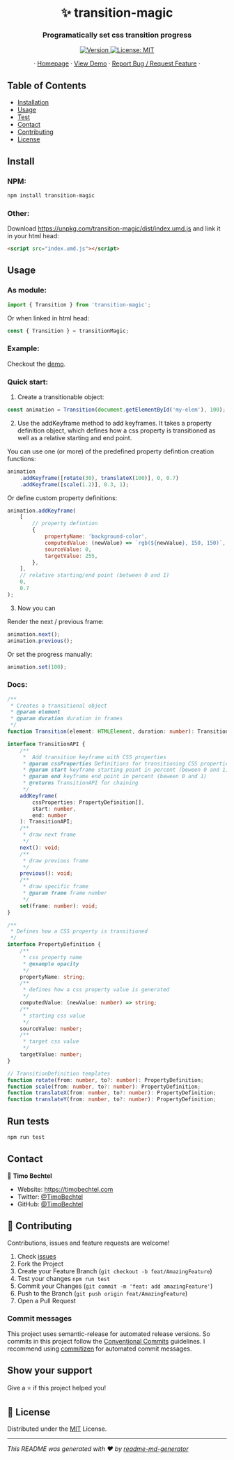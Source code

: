 <h1 align="center">✨ transition-magic</h1>
<h3 align="center">Programatically set css transition progress</h3>
<p align="center">
  <a href="https://www.npmjs.com/package/transition-magic" target="_blank">
    <img alt="Version" src="https://img.shields.io/npm/v/transition-magic.svg">
  </a>
  <a href="https://github.com/TimoBechtel/transition-magic/blob/main/LICENSE" target="_blank">
    <img alt="License: MIT" src="https://img.shields.io/github/license/TimoBechtel/transition-magic" />
  </a>
</p>
<p align="center">
  ·
  <a href="https://github.com/TimoBechtel/transition-magic#readme">Homepage</a>
  ·
  <a href="https://timobechtel.github.io/transition-magic">View Demo</a>
  ·
  <a href="https://github.com/TimoBechtel/transition-magic/issues">Report Bug / Request Feature</a>
  ·
</p>

## Table of Contents

- [Installation](#Install)
- [Usage](#usage)
- [Test](#run-tests)
- [Contact](#contact)
- [Contributing](#Contributing)
- [License](#license)

## Install

### NPM:

```sh
npm install transition-magic
```

### Other:

Download https://unpkg.com/transition-magic/dist/index.umd.js and link it in your html head:

```html
<script src="index.umd.js"></script>
```

## Usage

### As module:

```javascript
import { Transition } from 'transition-magic';
```

Or when linked in html head:

```javascript
const { Transition } = transitionMagic;
```

### Example:

Checkout the [demo](https://timobechtel.github.io/transition-magic).

### Quick start:

1. Create a transitionable object:

```javascript
const animation = Transition(document.getElementById('my-elem'), 100);
```

2. Use the addKeyframe method to add keyframes. It takes a property definition object, which defines how a css property is transitioned as well as a relative starting and end point.

You can use one (or more) of the predefined property defintion creation functions:

```javascript
animation
	.addKeyframe([rotate(30), translateX(100)], 0, 0.7)
	.addKeyframe([scale(1.2)], 0.3, 1);
```

Or define custom property definitions:

```javascript
animation.addKeyframe(
	[
		// property defintion
		{
			propertyName: 'background-color',
			computedValue: (newValue) => `rgb(${newValue}, 150, 150)`,
			sourceValue: 0,
			targetValue: 255,
		},
	],
	// relative starting/end point (between 0 and 1)
	0,
	0.7
);
```

3. Now you can

Render the next / previous frame:

```js
animation.next();
animation.previous();
```

Or set the progress manually:

```js
animation.set(100);
```

### Docs:

```ts
/**
 * Creates a transitional object
 * @param element
 * @param duration duration in frames
 */
function Transition(element: HTMLElement, duration: number): TransitionAPI;

interface TransitionAPI {
	/**
	 *	Add transition keyframe with CSS properties
	 * @param cssProperties Definitions for transitioning CSS properties
	 * @param start keyframe starting point in percent (beween 0 and 1)
	 * @param end keyframe end point in percent (beween 0 and 1)
	 * @returns TransitionAPI for chaining
	 */
	addKeyframe(
		cssProperties: PropertyDefinition[],
		start: number,
		end: number
	): TransitionAPI;
	/**
	 * draw next frame
	 */
	next(): void;
	/**
	 * draw previous frame
	 */
	previous(): void;
	/**
	 * draw specific frame
	 * @param frame frame number
	 */
	set(frame: number): void;
}

/**
 * Defines how a CSS property is transitioned
 */
interface PropertyDefinition {
	/**
	 * css property name
	 * @example opacity
	 */
	propertyName: string;
	/**
	 * defines how a css property value is generated
	 */
	computedValue: (newValue: number) => string;
	/**
	 * starting css value
	 */
	sourceValue: number;
	/**
	 * target css value
	 */
	targetValue: number;
}

// TransitionDefinition templates
function rotate(from: number, to?: number): PropertyDefinition;
function scale(from: number, to?: number): PropertyDefinition;
function translateX(from: number, to?: number): PropertyDefinition;
function translateY(from: number, to?: number): PropertyDefinition;
```

## Run tests

```sh
npm run test
```

## Contact

👤 **Timo Bechtel**

- Website: https://timobechtel.com
- Twitter: [@TimoBechtel](https://twitter.com/TimoBechtel)
- GitHub: [@TimoBechtel](https://github.com/TimoBechtel)

## 🤝 Contributing

Contributions, issues and feature requests are welcome!<br />

1. Check [issues](https://github.com/TimoBechtel/transition-magic/issues)
1. Fork the Project
1. Create your Feature Branch (`git checkout -b feat/AmazingFeature`)
1. Test your changes `npm run test`
1. Commit your Changes (`git commit -m 'feat: add amazingFeature'`)
1. Push to the Branch (`git push origin feat/AmazingFeature`)
1. Open a Pull Request

### Commit messages

This project uses semantic-release for automated release versions. So commits in this project follow the [Conventional Commits](https://www.conventionalcommits.org/en/v1.0.0-beta.2/) guidelines. I recommend using [commitizen](https://github.com/commitizen/cz-cli) for automated commit messages.

## Show your support

Give a ⭐️ if this project helped you!

## 📝 License

Distributed under the [MIT](https://github.com/TimoBechtel/transition-magic/blob/main/LICENSE) License.

---

_This README was generated with ❤️ by [readme-md-generator](https://github.com/kefranabg/readme-md-generator)_
